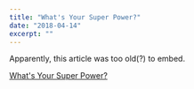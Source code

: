 ```yaml
---
title: "What's Your Super Power?"
date: "2018-04-14"
excerpt: ""
---
```


Apparently, this article was too old(?) to embed.

[What's Your Super Power?](https://www.linkedin.com/pulse/whats-your-super-power-brandon-shoop/)


